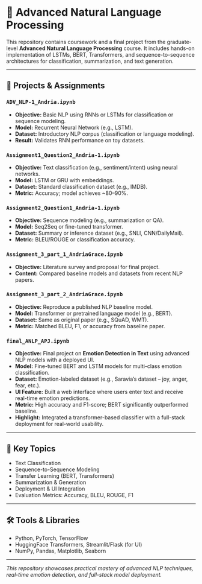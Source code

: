 # 🧠 Advanced Natural Language Processing

This repository contains coursework and a final project from the graduate-level **Advanced Natural Language Processing** course. It includes hands-on implementation of LSTMs, BERT, Transformers, and sequence-to-sequence architectures for classification, summarization, and text generation.

---

## 📂 Projects & Assignments

### `ADV_NLP-1_Andria.ipynb`
- **Objective:** Basic NLP using RNNs or LSTMs for classification or sequence modeling.
- **Model:** Recurrent Neural Network (e.g., LSTM).
- **Dataset:** Introductory NLP corpus (classification or language modeling).
- **Result:** Validates RNN performance on toy datasets.

### `Assignment1_Question2_Andria-1.ipynb`
- **Objective:** Text classification (e.g., sentiment/intent) using neural networks.
- **Model:** LSTM or GRU with embeddings.
- **Dataset:** Standard classification dataset (e.g., IMDB).
- **Metric:** Accuracy; model achieves ~80–90%.

### `Assignment2_Question1_Andria-1.ipynb`
- **Objective:** Sequence modeling (e.g., summarization or QA).
- **Model:** Seq2Seq or fine-tuned transformer.
- **Dataset:** Summary or inference dataset (e.g., SNLI, CNN/DailyMail).
- **Metric:** BLEU/ROUGE or classification accuracy.

### `Assignment_3_part_1_AndriaGrace.ipynb`
- **Objective:** Literature survey and proposal for final project.
- **Content:** Compared baseline models and datasets from recent NLP papers.

### `Assignment_3_part_2_AndriaGrace.ipynb`
- **Objective:** Reproduce a published NLP baseline model.
- **Model:** Transformer or pretrained language model (e.g., BERT).
- **Dataset:** Same as original paper (e.g., SQuAD, WMT).
- **Metric:** Matched BLEU, F1, or accuracy from baseline paper.

###  `final_ANLP_APJ.ipynb`
- **Objective:** Final project on **Emotion Detection in Text** using advanced NLP models with a deployed UI.
- **Model:** Fine-tuned BERT and LSTM models for multi-class emotion classification.
- **Dataset:** Emotion-labeled dataset (e.g., Saravia’s dataset – joy, anger, fear, etc.).
- **UI Feature:** Built a web interface where users enter text and receive real-time emotion predictions.
- **Metric:** High accuracy and F1-score; BERT significantly outperformed baseline.
- **Highlight:** Integrated a transformer-based classifier with a full-stack deployment for real-world usability.

---

## 🧠 Key Topics

- Text Classification
- Sequence-to-Sequence Modeling
- Transfer Learning (BERT, Transformers)
- Summarization & Generation
- Deployment & UI Integration
- Evaluation Metrics: Accuracy, BLEU, ROUGE, F1

---

## 🛠️ Tools & Libraries

- Python, PyTorch, TensorFlow
- HuggingFace Transformers, Streamlit/Flask (for UI)
- NumPy, Pandas, Matplotlib, Seaborn

---

_This repository showcases practical mastery of advanced NLP techniques, real-time emotion detection, and full-stack model deployment._

